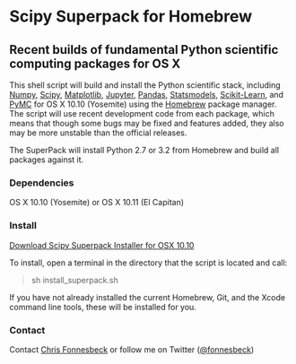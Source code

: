 # Scipy Superpack for Homebrew

## Recent builds of fundamental Python scientific computing packages for OS X

This shell script will build and install the Python scientific stack, including [Numpy](https://github.com/numpy/numpy), [Scipy](https://github.com/scipy/scipy), [Matplotlib](https://github.com/matplotlib/matplotlib), [Jupyter](https://github.com/jupyter/jupyter), [Pandas](https://github.com/pydata/pandas), [Statsmodels](https://github.com/statsmodels/statsmodels), [Scikit-Learn](https://github.com/scikit-learn/scikit-learn), and [PyMC](https://github.com/pymc-devs/pymc) for OS X 10.10 (Yosemite) using the [Homebrew](http://brew.sh) package manager. The script will use recent development code from each package, which means that though some bugs may be fixed and features added, they also may be more unstable than the official releases. 

The SuperPack will install Python 2.7 or 3.2 from Homebrew and build all packages against it. 

### Dependencies

OS X 10.10 (Yosemite) or OS X 10.11 (El Capitan)

### Install

[Download Scipy Superpack Installer for OSX 10.10](https://raw.github.com/fonnesbeck/ScipySuperpack/master/install_superpack.sh)

To install, open a terminal in the directory that the script is located and call:

> sh install_superpack.sh

If you have not already installed the current Homebrew, Git, and the Xcode command line tools, these will be installed for you.

### Contact

Contact [Chris Fonnesbeck](https://github.com/fonnesbeck) or follow me on Twitter ([@fonnesbeck](http://twitter.com/fonnesbeck))

